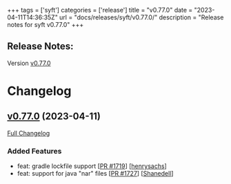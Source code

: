 +++
tags = ['syft']
categories = ['release']
title = "v0.77.0"
date = "2023-04-11T14:36:35Z"
url = "docs/releases/syft/v0.77.0/"
description = "Release notes for syft v0.77.0"
+++

## Release Notes:
Version [v0.77.0](https://github.com/anchore/syft/releases/tag/v0.77.0)

# Changelog

## [v0.77.0](https://github.com/anchore/syft/tree/v0.77.0) (2023-04-11)

[Full Changelog](https://github.com/anchore/syft/compare/v0.76.1...v0.77.0)

### Added Features

- feat: gradle lockfile support [[PR #1719](https://github.com/anchore/syft/pull/1719)] [[henrysachs](https://github.com/henrysachs)]
-  feat: support for java "nar" files [[PR #1727](https://github.com/anchore/syft/pull/1727)] [[Shanedell](https://github.com/Shanedell)]
